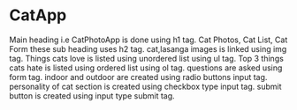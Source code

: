 # CatApp
Main heading i.e CatPhotoApp is done using h1 tag.
Cat Photos, Cat List, Cat Form these sub heading uses h2 tag.
cat,lasanga images is linked using img tag.
Things cats love is listed using unordered list using ul tag.
Top 3 things cats hate is listed using ordered list using ol tag.
questions are asked using form tag.
indoor and outdoor are created using radio buttons input tag.
personality of cat section is created using checkbox type input tag.
submit button is created using input type submit tag.
